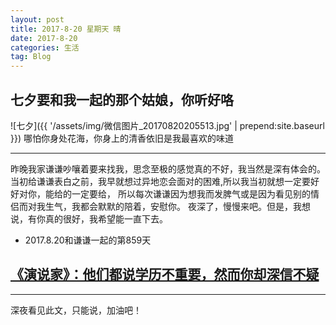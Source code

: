 ```yaml
---
layout: post
title: 2017-8-20 星期天 晴
date: 2017-8-20
categories: 生活
tag: Blog
---
```

## 七夕要和我一起的那个姑娘，你听好咯

![七夕]({{ '/assets/img/微信图片_20170820205513.jpg' | prepend:site.baseurl }})
  哪怕你身处花海，你身上的清香依旧是我最喜欢的味道

-----------------------------

  昨晚我家谦谦吵嚷着要来找我，思念至极的感觉真的不好，我当然是深有体会的。
当初给谦谦表白之前，我早就想过异地恋会面对的困难,所以我当初就想一定要好好对你，能给的一定要给，
所以每次谦谦因为想我而发脾气或是因为看见别的情侣而对我生气，我都会默默的陪着，安慰你。
  夜深了，慢慢来吧。但是，我想说，有你真的很好，我希望能一直下去。
* 2017.8.20和谦谦一起的第859天
## [《演说家》：他们都说学历不重要，然而你却深信不疑](http://www.jianshu.com/p/bbe4c3ab2a35?utm_campaign=haruki&utm_content=note&utm_medium=reader_share&utm_source=weixin&from=singlemessage)
--------------------

 深夜看见此文，只能说，加油吧！
